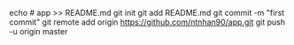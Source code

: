 echo # app >> README.md
git init
git add README.md
git commit -m "first commit"
git remote add origin https://github.com/ntnhan90/app.git
git push -u origin master
